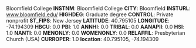 
Bloomfield College
**INSTNM**: Bloomfield College 
**CITY**: Bloomfield 
**INSTURL**: www.bloomfield.edu/ 
**HIGHDEG**: Graduate degree 
**CONTROL**: Private nonprofit 
**ST_FIPS**: New Jersey 
**LATITUDE**: 40.795105 
**LONGITUDE**: -74.194309 
**HBCU**: 0.0 
**PBI**: 1.0 
**ANNHI**: 0.0 
**TRIBAL**: 0.0 
**AANAPII**: 0.0 
**HSI**: 1.0 
**NANTI**: 0.0 
**MENONLY**: 0.0 
**WOMENONLY**: 0.0 
**RELAFFIL**: Presbyterian Church (USA) 
**CURROPER**: 1.0 
**location**: 40.795105, -74.194309 